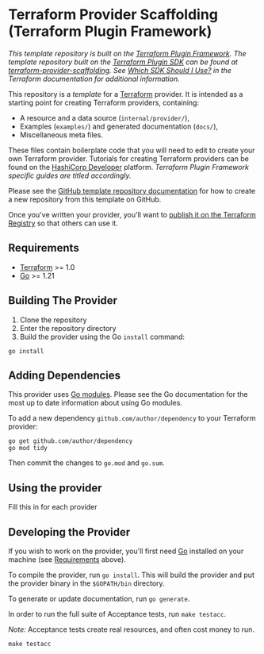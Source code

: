 # Terraform Provider Scaffolding (Terraform Plugin Framework)

_This template repository is built on the
[Terraform Plugin Framework](https://github.com/hashicorp/terraform-plugin-framework).
The template repository built on the
[Terraform Plugin SDK](https://github.com/hashicorp/terraform-plugin-sdk) can be
found at
[terraform-provider-scaffolding](https://github.com/hashicorp/terraform-provider-scaffolding).
See
[Which SDK Should I Use?](https://developer.hashicorp.com/terraform/plugin/framework-benefits)
in the Terraform documentation for additional information._

This repository is a _template_ for a [Terraform](https://www.terraform.io)
provider. It is intended as a starting point for creating Terraform providers,
containing:

- A resource and a data source (`internal/provider/`),
- Examples (`examples/`) and generated documentation (`docs/`),
- Miscellaneous meta files.

These files contain boilerplate code that you will need to edit to create your
own Terraform provider. Tutorials for creating Terraform providers can be found
on the
[HashiCorp Developer](https://developer.hashicorp.com/terraform/tutorials/providers-plugin-framework)
platform. _Terraform Plugin Framework specific guides are titled accordingly._

Please see the
[GitHub template repository documentation](https://help.github.com/en/github/creating-cloning-and-archiving-repositories/creating-a-repository-from-a-template)
for how to create a new repository from this template on GitHub.

Once you've written your provider, you'll want to
[publish it on the Terraform Registry](https://developer.hashicorp.com/terraform/registry/providers/publishing)
so that others can use it.

## Requirements

- [Terraform](https://developer.hashicorp.com/terraform/downloads) >= 1.0
- [Go](https://golang.org/doc/install) >= 1.21

## Building The Provider

1. Clone the repository
1. Enter the repository directory
1. Build the provider using the Go `install` command:

```shell
go install
```

## Adding Dependencies

This provider uses [Go modules](https://github.com/golang/go/wiki/Modules).
Please see the Go documentation for the most up to date information about using
Go modules.

To add a new dependency `github.com/author/dependency` to your Terraform
provider:

```shell
go get github.com/author/dependency
go mod tidy
```

Then commit the changes to `go.mod` and `go.sum`.

## Using the provider

Fill this in for each provider

## Developing the Provider

If you wish to work on the provider, you'll first need
[Go](http://www.golang.org) installed on your machine (see
[Requirements](#requirements) above).

To compile the provider, run `go install`. This will build the provider and put
the provider binary in the `$GOPATH/bin` directory.

To generate or update documentation, run `go generate`.

In order to run the full suite of Acceptance tests, run `make testacc`.

_Note:_ Acceptance tests create real resources, and often cost money to run.

```shell
make testacc
```
